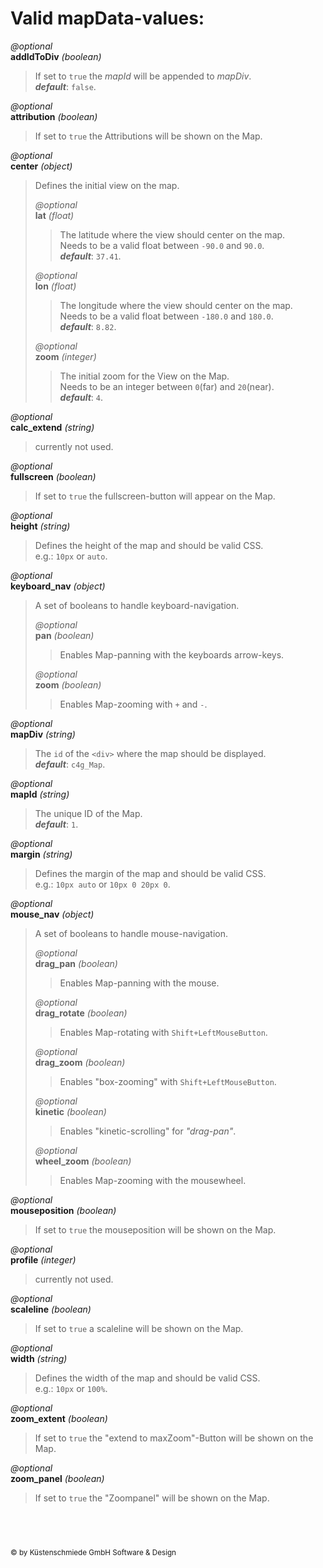 Valid **mapData**-values:
=========================

*@optional*  
**addIdToDiv** *(boolean)*  
  >If set to `true` the *mapId* will be appended to *mapDiv*.  
  >***default***: `false`.

*@optional*  
**attribution** *(boolean)*  
  >If set to `true` the Attributions will be shown on the Map.

*@optional*  
**center** *(object)*  
  >Defines the initial view on the map.  
  >
  >*@optional*  
  >**lat** *(float)*  
  >  >The latitude where the view should center on the map.  
  >  >Needs to be a valid float between `-90.0` and `90.0`.  
  >  >***default***: `37.41`.
  >
  >*@optional*  
  >**lon** *(float)*  
  >  >The longitude where the view should center on the map.  
  >  >Needs to be a valid float between `-180.0` and `180.0`.  
  >  >***default***: `8.82`.
  >
  >*@optional*  
  >**zoom** *(integer)*  
  >  >The initial zoom for the View on the Map.  
  >  >Needs to be an integer between `0`(far) and `20`(near).  
  >  >***default***: `4`.

*@optional*  
**calc_extend** *(string)*  
  >currently not used.

*@optional*  
**fullscreen** *(boolean)*  
  >If set to `true` the fullscreen-button will appear on the Map.

*@optional*  
**height** *(string)*  
  >Defines the height of the map and should be valid CSS.  
  >e.g.: `10px` or `auto`.

*@optional*  
**keyboard_nav** *(object)*  
  >A set of booleans to handle keyboard-navigation.  
  >
  >*@optional*  
  >**pan** *(boolean)*  
  >  >Enables Map-panning with the keyboards arrow-keys.
  >
  >*@optional*  
  >**zoom** *(boolean)*  
  >  >Enables Map-zooming with `+` and `-`.

*@optional*  
**mapDiv** *(string)*  
  >The `id` of the `<div>` where the map should be displayed.  
  >***default***: `c4g_Map`.

*@optional*  
**mapId** *(string)*  
  >The unique ID of the Map.  
  >***default***: `1`.

*@optional*  
**margin** *(string)*  
  >Defines the margin of the map and should be valid CSS.  
  >e.g.: `10px auto` or `10px 0 20px 0`.

*@optional*  
**mouse_nav** *(object)*  
  >A set of booleans to handle mouse-navigation.  
  >
  >*@optional*  
  >**drag_pan** *(boolean)*  
  >  >Enables Map-panning with the mouse.
  >  
  >*@optional*  
  >**drag_rotate** *(boolean)*  
  >  >Enables Map-rotating with `Shift+LeftMouseButton`.
  >  
  >*@optional*  
  >**drag_zoom** *(boolean)*  
  >  >Enables "box-zooming" with `Shift+LeftMouseButton`.
  >  
  >*@optional*  
  >**kinetic** *(boolean)*  
  >  >Enables "kinetic-scrolling" for *"drag-pan"*.
  >  
  >*@optional*  
  >**wheel_zoom** *(boolean)*  
  >  >Enables Map-zooming with the mousewheel.

*@optional*  
**mouseposition** *(boolean)*  
  >If set to `true` the mouseposition will be shown on the Map.

*@optional*  
**profile** *(integer)*  
  >currently not used.

*@optional*  
**scaleline** *(boolean)*  
  >If set to `true` a scaleline will be shown on the Map.

*@optional*  
**width** *(string)*  
  >Defines the width of the map and should be valid CSS.  
  >e.g.: `10px` or `100%`.

*@optional*  
**zoom_extent** *(boolean)*  
  >If set to `true` the "extend to maxZoom"-Button will be shown on the Map.

*@optional*  
**zoom_panel** *(boolean)*  
  >If set to `true` the "Zoompanel" will be shown on the Map.



&nbsp;
---
<sub>&copy; by Küstenschmiede GmbH Software & Design</sub>